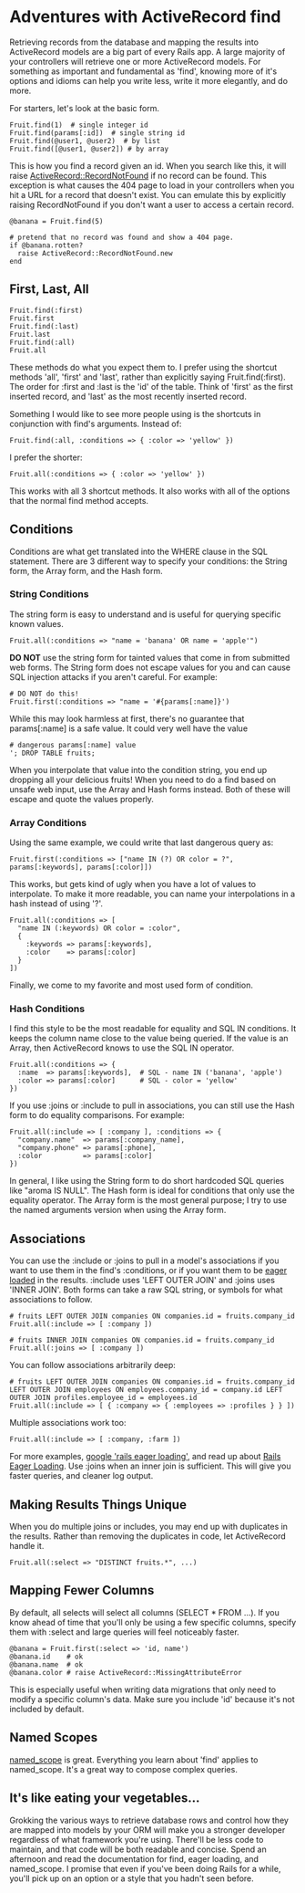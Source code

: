 # Adventures with ActiveRecord find

Retrieving records from the database and mapping the results into
ActiveRecord models are a big part of every Rails app.  A large
majority of your controllers will retrieve one or more ActiveRecord
models.  For something as important and fundamental as 'find', knowing
more of it's options and idioms can help you write less, write it more
elegantly, and do more.

For starters, let's look at the basic form.

    Fruit.find(1)  # single integer id
    Fruit.find(params[:id])  # single string id
    Fruit.find(@user1, @user2)  # by list
    Fruit.find([@user1, @user2]) # by array

This is how you find a record given an id.  When you search like this,
it will raise
[ActiveRecord::RecordNotFound](http://api.rubyonrails.org/classes/ActiveRecord/RecordNotFound.html)
if no record can be found.  This exception is what causes the 404 page
to load in your controllers when you hit a URL for a record that
doesn't exist.  You can emulate this by explicitly raising
RecordNotFound if you don't want a user to access a certain record.

    @banana = Fruit.find(5)

    # pretend that no record was found and show a 404 page.
    if @banana.rotten?
      raise ActiveRecord::RecordNotFound.new
    end

## First, Last, All ##

    Fruit.find(:first)
    Fruit.first
    Fruit.find(:last)
    Fruit.last
    Fruit.find(:all)
    Fruit.all

These methods do what you expect them to.  I prefer using the shortcut
methods 'all', 'first' and 'last', rather than explicitly saying
Fruit.find(:first).  The order for :first and :last is the 'id' of the
table.  Think of 'first' as the first inserted record, and 'last' as
the most recently inserted record.

Something I would like to see more people using is the shortcuts in
conjunction with find's arguments.  Instead of:

    Fruit.find(:all, :conditions => { :color => 'yellow' })

I prefer the shorter:

    Fruit.all(:conditions => { :color => 'yellow' })

This works with all 3 shortcut methods.  It also works with all of the
options that the normal find method accepts.

## Conditions ##

Conditions are what get translated into the WHERE clause in the SQL
statement.  There are 3 different way to specify your conditions: the
String form, the Array form, and the Hash form.

### String Conditions ###

The string form is easy to understand and is useful for querying
specific known values.

    Fruit.all(:conditions => "name = 'banana' OR name = 'apple'")

**DO NOT** use the string form for tainted values that come in from
submitted web forms.  The String form does not escape values for you
and can cause SQL injection attacks if you aren't careful.  For example:

    # DO NOT do this!
    Fruit.first(:conditions => "name = '#{params[:name]}')

While this may look harmless at first, there's no guarantee that
params[:name] is a safe value.  It could very well have the value

    # dangerous params[:name] value
    '; DROP TABLE fruits;

When you interpolate that value into the condition string, you end up
dropping all your delicious fruits!  When you need to do a find based
on unsafe web input, use the Array and Hash forms instead.  Both of
these will escape and quote the values properly.

### Array Conditions ###

Using the same example, we could write that last dangerous query as:

    Fruit.first(:conditions => ["name IN (?) OR color = ?", params[:keywords], params[:color]])

This works, but gets kind of ugly when you have a lot of values to
interpolate.  To make it more readable, you can name your
interpolations in a hash instead of using '?'.

    Fruit.all(:conditions => [
      "name IN (:keywords) OR color = :color",
      {
        :keywords => params[:keywords],
        :color    => params[:color]
      }
    ])

Finally, we come to my favorite and most used form of condition.

### Hash Conditions ###

I find this style to be the most readable for equality and SQL IN
conditions.  It keeps the column name close to the value being
queried.  If the value is an Array, then ActiveRecord knows to use the
SQL IN operator.

    Fruit.all(:conditions => {
      :name  => params[:keywords],  # SQL - name IN ('banana', 'apple')
      :color => params[:color]      # SQL - color = 'yellow'
    })

If you use :joins or :include to pull in associations, you can still
use the Hash form to do equality comparisons.  For example:

    Fruit.all(:include => [ :company ], :conditions => {
      "company.name"  => params[:company_name],
      "company.phone" => params[:phone],
      :color          => params[:color]
    })

In general, I like using the String form to do short hardcoded SQL
queries like "aroma IS NULL".  The Hash form is ideal for conditions
that only use the equality operator.  The Array form is the most
general purpose; I try to use the named arguments version when using
the Array form.

## Associations ##

You can use the :include or :joins to pull in a model's associations
if you want to use them in the find's :conditions, or if you want them
to be [eager
loaded](http://api.rubyonrails.org/classes/ActiveRecord/Associations/ClassMethods.html)
in the results.  :include uses 'LEFT OUTER JOIN' and :joins uses
'INNER JOIN'.  Both forms can take a raw SQL string, or symbols for
what associations to follow.

    # fruits LEFT OUTER JOIN companies ON companies.id = fruits.company_id
    Fruit.all(:include => [ :company ])

    # fruits INNER JOIN companies ON companies.id = fruits.company_id
    Fruit.all(:joins => [ :company ])

You can follow associations arbitrarily deep:

    # fruits LEFT OUTER JOIN companies ON companies.id = fruits.company_id LEFT OUTER JOIN employees ON employees.company_id = company.id LEFT OUTER JOIN profiles.employee_id = employees.id
    Fruit.all(:include => [ { :company => { :employees => :profiles } } ])

Multiple associations work too:

    Fruit.all(:include => [ :company, :farm ])

For more examples, [google 'rails eager
loading'](http://www.google.com/search?q=rails+eager+loading), and
read up about [Rails Eager
Loading](http://api.rubyonrails.org/classes/ActiveRecord/Associations/ClassMethods.html).
Use :joins when an inner join is sufficient.  This will give you
faster queries, and cleaner log output.

## Making Results Things Unique ##

When you do multiple joins or includes, you may end up with duplicates
in the results.  Rather than removing the duplicates in code, let
ActiveRecord handle it.

    Fruit.all(:select => "DISTINCT fruits.*", ...)

## Mapping Fewer Columns ##

By default, all selects will select all columns (SELECT * FROM ...).
If you know ahead of time that you'll only be using a few specific
columns, specify them with :select and large queries will feel
noticeably faster.

    @banana = Fruit.first(:select => 'id, name')
    @banana.id    # ok
    @banana.name  # ok
    @banana.color # raise ActiveRecord::MissingAttributeError

This is especially useful when writing data migrations that only need
to modify a specific column's data.  Make sure you include 'id'
because it's not included by default.

## Named Scopes ##

[named_scope](http://api.rubyonrails.org/classes/ActiveRecord/NamedScope/ClassMethods.html#M002120)
is great.  Everything you learn about 'find' applies to named_scope.
It's a great way to compose complex queries.

## It's like eating your vegetables... ##

Grokking the various ways to retrieve database rows and control how
they are mapped into models by your ORM will make you a stronger
developer regardless of what framework you're using.  There'll be less
code to maintain, and that code will be both readable and concise.
Spend an afternoon and read the documentation for find, eager loading,
and named_scope.  I promise that even if you've been doing Rails for a
while, you'll pick up on an option or a style that you hadn't seen
before.
